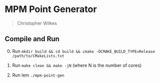 # MPM Point Generator
> Christopher Wilkes

## Compile and Run

0. Run `mkdir build && cd build && cmake -DCMAKE_BUILD_TYPE=Release /path/to/CMakeLists.txt`

1. Run `make clean && make -jN` (where N is the number of cores)

3. Run lem `./mpm-point-gen`

